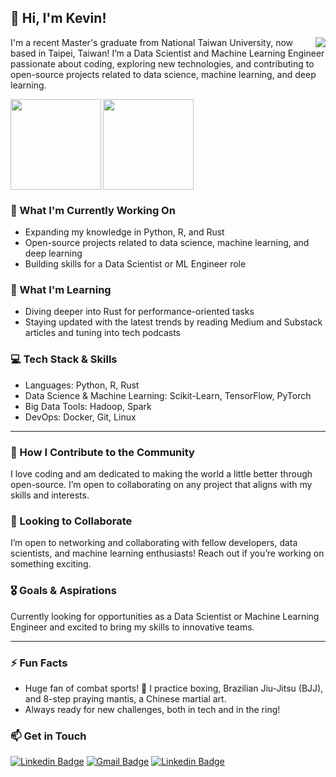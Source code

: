 ## 👋 Hi, I'm Kevin!
<img src='https://github.com/images/mona-whisper.gif' align='right'>
I'm a recent Master's graduate from National Taiwan University, now based in Taipei, Taiwan! 
I’m a Data Scientist and Machine Learning Engineer passionate about coding, exploring new technologies, and contributing to open-source projects related to data science, machine learning, and deep learning.

<img src='https://github-readme-stats.vercel.app/api?username=kevinhongzl&hide=issues&hide_border=true' align='left' height=145> <img src='https://github-readme-stats.vercel.app/api/top-langs/?username=kevinhongzl&hide=makefile,jupyter%20notebook,shell,dockerfile,hcl&size_weight=0.3&layout=compact&hide_border=true' height=145>

### 🔭 What I'm Currently Working On
* Expanding my knowledge in Python, R, and Rust
* Open-source projects related to data science, machine learning, and deep learning
* Building skills for a Data Scientist or ML Engineer role
  
### 🌱 What I'm Learning
* Diving deeper into Rust for performance-oriented tasks
* Staying updated with the latest trends by reading Medium and Substack articles and tuning into tech podcasts
  
### 💻 Tech Stack & Skills
* Languages: Python, R, Rust
* Data Science & Machine Learning: Scikit-Learn, TensorFlow, PyTorch
* Big Data Tools: Hadoop, Spark
* DevOps: Docker, Git, Linux

---
### 👯 How I Contribute to the Community
I love coding and am dedicated to making the world a little better through open-source. I’m open to collaborating on any project that aligns with my skills and interests.

### 🤝 Looking to Collaborate
I’m open to networking and collaborating with fellow developers, data scientists, and machine learning enthusiasts! Reach out if you’re working on something exciting.

### 🎖️ Goals & Aspirations 
Currently looking for opportunities as a Data Scientist or Machine Learning Engineer and excited to bring my skills to innovative teams.

---
### ⚡ Fun Facts
* Huge fan of combat sports! 🥊 I practice boxing, Brazilian Jiu-Jitsu (BJJ), and 8-step praying mantis, a Chinese martial art.
* Always ready for new challenges, both in tech and in the ring!

### 📫 Get in Touch
[![Linkedin Badge](https://img.shields.io/badge/-洪振倫-blue?style=flat-square&logo=Linkedin&logoColor=white&link=https://www.linkedin.com/in/洪振倫/)](https://www.linkedin.com/in/%E6%8C%AF%E5%80%AB-%E6%B4%AA-812714161)
[![Gmail Badge](https://img.shields.io/badge/-zhenlun.hong01@gmail.com-c14438?style=flat-square&logo=Gmail&logoColor=white&link=mailto:zhenlun.hong01@gmail.com)](mailto:zhenlun.hong01@gmail.com)
[![Linkedin Badge](https://img.shields.io/badge/-kevinhongzl-black?style=flat-square&logo=github&logoColor=white&link=https://github.com/kevinhongzl/)](https://github.com/kevinhongzl) 


